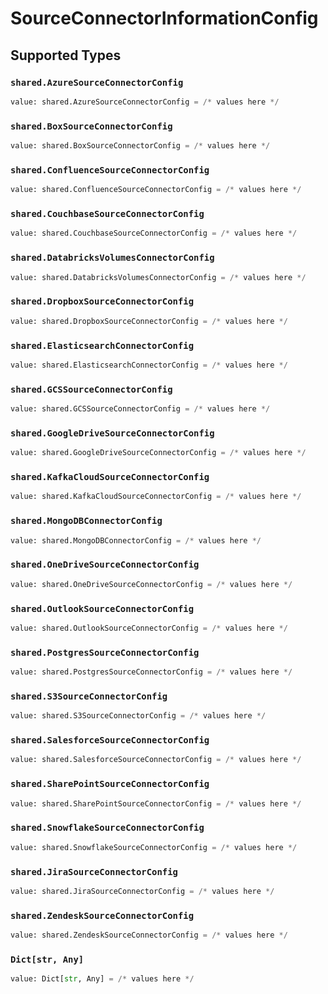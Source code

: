 # SourceConnectorInformationConfig


## Supported Types

### `shared.AzureSourceConnectorConfig`

```python
value: shared.AzureSourceConnectorConfig = /* values here */
```

### `shared.BoxSourceConnectorConfig`

```python
value: shared.BoxSourceConnectorConfig = /* values here */
```

### `shared.ConfluenceSourceConnectorConfig`

```python
value: shared.ConfluenceSourceConnectorConfig = /* values here */
```

### `shared.CouchbaseSourceConnectorConfig`

```python
value: shared.CouchbaseSourceConnectorConfig = /* values here */
```

### `shared.DatabricksVolumesConnectorConfig`

```python
value: shared.DatabricksVolumesConnectorConfig = /* values here */
```

### `shared.DropboxSourceConnectorConfig`

```python
value: shared.DropboxSourceConnectorConfig = /* values here */
```

### `shared.ElasticsearchConnectorConfig`

```python
value: shared.ElasticsearchConnectorConfig = /* values here */
```

### `shared.GCSSourceConnectorConfig`

```python
value: shared.GCSSourceConnectorConfig = /* values here */
```

### `shared.GoogleDriveSourceConnectorConfig`

```python
value: shared.GoogleDriveSourceConnectorConfig = /* values here */
```

### `shared.KafkaCloudSourceConnectorConfig`

```python
value: shared.KafkaCloudSourceConnectorConfig = /* values here */
```

### `shared.MongoDBConnectorConfig`

```python
value: shared.MongoDBConnectorConfig = /* values here */
```

### `shared.OneDriveSourceConnectorConfig`

```python
value: shared.OneDriveSourceConnectorConfig = /* values here */
```

### `shared.OutlookSourceConnectorConfig`

```python
value: shared.OutlookSourceConnectorConfig = /* values here */
```

### `shared.PostgresSourceConnectorConfig`

```python
value: shared.PostgresSourceConnectorConfig = /* values here */
```

### `shared.S3SourceConnectorConfig`

```python
value: shared.S3SourceConnectorConfig = /* values here */
```

### `shared.SalesforceSourceConnectorConfig`

```python
value: shared.SalesforceSourceConnectorConfig = /* values here */
```

### `shared.SharePointSourceConnectorConfig`

```python
value: shared.SharePointSourceConnectorConfig = /* values here */
```

### `shared.SnowflakeSourceConnectorConfig`

```python
value: shared.SnowflakeSourceConnectorConfig = /* values here */
```

### `shared.JiraSourceConnectorConfig`

```python
value: shared.JiraSourceConnectorConfig = /* values here */
```

### `shared.ZendeskSourceConnectorConfig`

```python
value: shared.ZendeskSourceConnectorConfig = /* values here */
```

### `Dict[str, Any]`

```python
value: Dict[str, Any] = /* values here */
```

